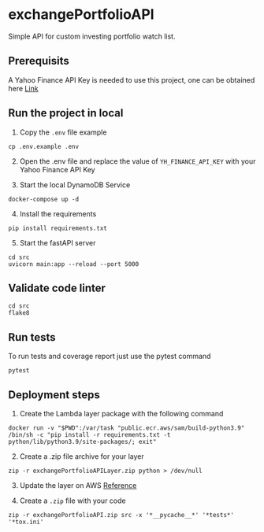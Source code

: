 # exchangePortfolioAPI
Simple API for custom investing portfolio watch list.

## Prerequisits
A Yahoo Finance API Key is needed to use this project, one can be obtained here [Link](https://rapidapi.com/apidojo/api/yh-finance/)

## Run the project in local
1. Copy the `.env` file example
~~~
cp .env.example .env
~~~
2. Open the .env file and replace the value of `YH_FINANCE_API_KEY` with your Yahoo Finance API Key

3. Start the local DynamoDB Service
~~~
docker-compose up -d
~~~
4. Install the requirements
~~~
pip install requirements.txt
~~~
5. Start the fastAPI server
~~~
cd src
uvicorn main:app --reload --port 5000
~~~

## Validate code linter
~~~
cd src
flake8
~~~

## Run tests
To run tests and coverage report just use the pytest command
~~~
pytest
~~~

## Deployment steps
1. Create the Lambda layer package with the following command
~~~
docker run -v "$PWD":/var/task "public.ecr.aws/sam/build-python3.9" /bin/sh -c "pip install -r requirements.txt -t python/lib/python3.9/site-packages/; exit"
~~~
2. Create a .zip file archive for your layer
~~~
zip -r exchangePortfolioAPILayer.zip python > /dev/null
~~~
3. Update the layer on AWS [Reference](https://aws.amazon.com/premiumsupport/knowledge-center/lambda-layer-simulated-docker/)

4. Create a `.zip` file with your code
~~~
zip -r exchangePortfolioAPI.zip src -x '*__pycache__*' '*tests*' '*tox.ini'
~~~